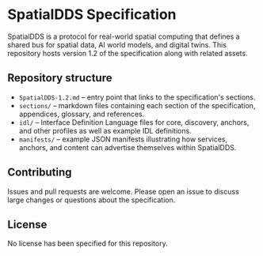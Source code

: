 # SpatialDDS Specification

SpatialDDS is a protocol for real-world spatial computing that defines a shared bus for spatial data, AI world models, and digital twins. This repository hosts version 1.2 of the specification along with related assets.

## Repository structure

- `SpatialDDS-1.2.md` – entry point that links to the specification's sections.
- `sections/` – markdown files containing each section of the specification, appendices, glossary, and references.
- `idl/` – Interface Definition Language files for core, discovery, anchors, and other profiles as well as example IDL definitions.
- `manifests/` – example JSON manifests illustrating how services, anchors, and content can advertise themselves within SpatialDDS.

## Contributing

Issues and pull requests are welcome. Please open an issue to discuss large changes or questions about the specification.

## License

No license has been specified for this repository.

